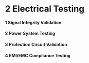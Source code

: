 # 2 Electrical Testing


#### 1 Signal Integrity Validation


#### 2 Power System Testing


#### 3 Protection Circuit Validation


#### 4 EMI/EMC Compliance Testing

